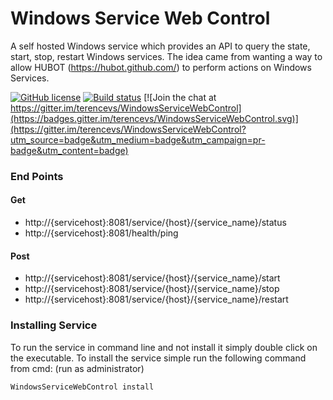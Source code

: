 # Windows Service Web Control

A self hosted Windows service which provides an API to query the state, start, stop, restart Windows services. The idea came from wanting a way to allow HUBOT (https://hubot.github.com/) to perform actions on Windows Services.

[![GitHub license](https://img.shields.io/badge/license-MIT-blue.svg)](https://raw.githubusercontent.com/terencevs/WindowsServiceWebControl/master/LICENSE)
[![Build status](https://ci.appveyor.com/api/projects/status/6lvrn7dk3t22a3lh?svg=true)](https://ci.appveyor.com/project/terencevs/windowsservicewebcontrol)
[![Join the chat at https://gitter.im/terencevs/WindowsServiceWebControl](https://badges.gitter.im/terencevs/WindowsServiceWebControl.svg)](https://gitter.im/terencevs/WindowsServiceWebControl?utm_source=badge&utm_medium=badge&utm_campaign=pr-badge&utm_content=badge)
### End Points
#### Get
* http://{servicehost}:8081/service/{host}/{service_name}/status
* http://{servicehost}:8081/health/ping

#### Post
* http://{servicehost}:8081/service/{host}/{service_name}/start
* http://{servicehost}:8081/service/{host}/{service_name}/stop
* http://{servicehost}:8081/service/{host}/{service_name}/restart

### Installing Service
To run the service in command line and not install it simply double click on the executable.
To install the service simple run the following command from cmd: (run as administrator)
```
WindowsServiceWebControl install
```
